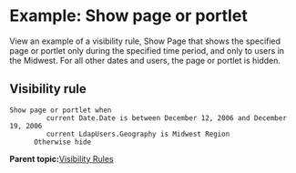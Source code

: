 # Example: Show page or portlet

View an example of a visibility rule, Show Page that shows the specified page or portlet only during the specified time period, and only to users in the Midwest. For all other dates and users, the page or portlet is hidden.

## Visibility rule

```
Show page or portlet when
  	     current Date.Date is between December 12, 2006 and December 19, 2006
  	     current LdapUsers.Geography is Midwest Region
  	  Otherwise hide 
```

**Parent topic:**[Visibility Rules](../pzn/pzn_visibility.md)

